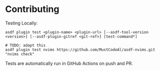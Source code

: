 # Contributing

Testing Locally:

```shell
asdf plugin test <plugin-name> <plugin-url> [--asdf-tool-version <version>] [--asdf-plugin-gitref <git-ref>] [test-command*]

# TODO: adapt this
asdf plugin test nvims https://github.com/MustCodeAl/asdf-nvims.git "nvims check"
```

Tests are automatically run in GitHub Actions on push and PR.
